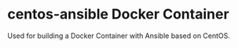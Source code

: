 # centos-ansible Docker Container

Used for building a Docker Container with Ansible based on CentOS.
